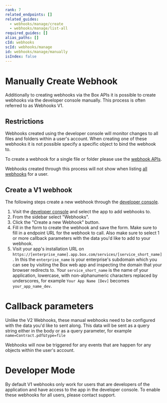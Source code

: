 ```yaml
---
rank: 7
related_endpoints: []
related_guides:
  - webhooks/manage/create
  - webhooks/manage/list-all
required_guides: []
alias_paths: []
cId: webhooks
scId: webhooks/manage
id: webhooks/manage/manually
isIndex: false
---
```


# Manually Create Webhook

Additionally to creating webhooks via the Box APIs it is possible to
create  webhooks via the developer console manually. This process is
often referred to as Webhooks V1.

## Restrictions

Webhooks created using the developer console will monitor changes to all
files and folders within a user's account. When creating one of these webhooks
it is not possible specify a specific object to bind the webhook to.

To create a webhook for a single file or folder please use the
[webhook APIs][create_webhook].

<Message type='warning'>

Webhooks created through this process will not show when listing
[all webhooks][list_webhooks] for a user.

</Message>

## Create a V1 webhook

The following steps create a new webhook through the [developer console][devconsole].

1. Visit the [developer console][devconsole] and select the app to add webhooks to.
2. From the sidebar select "Webhooks".
3. Click the "Create a new Webhook" button.
4. Fill in the form to create the webhook and save the form. Make sure to fill
in a endpoint URL for the webhook to call. Also make sure to select 1 or more
callback parameters with the data you'd like to add to your webhook.
5. Visit your app's installation URL on
`https://[enterprise_name].app.box.com/services/[service_short_name]`. In
this the `enterprise_name` is your enterprise's subdomain which you can see
by visiting the Box web app and inspecting the domain that your browser
redirects to. Your `service_short_name` is the name of your
application, lowercase, with non-alphanumeric characters replaced by
underscores, for example `Your App Name [Dev]` becomes `your_app_name_dev`.

<Message type='warning'>

# Callback parameters

Unlike the V2 Webhooks, these manual webhooks need to be configured with the
data you'd like to sent along. This data will be sent as a query string either
in the body or as a query parameter, for example `name=Contract.pdf&type=file`

</Message>

Webhooks will now be triggered for any events that are happen for any objects
within the user's account.

<Message type='error'>

# Developer Mode

By default V1 webhooks only work for users that are developers of the
application and have access to the app in the developer console. To enable
these webhooks for all users, please contact support.

</Message>

[devconsole]: https://app.box.com/developers/console
[list_webhooks]: guide://webhooks/manage/list-all
[create_webhook]: guide://webhooks/manage/create-file
